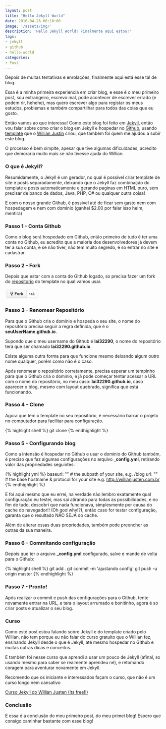 ```yaml
---
layout: post
title: "Hello Jekyll World"
date: 2016-04-26 06:10:00
image: '/assets/img/'
description: 'Hello Jekyll World! Finalmente aqui estou!'
tags:
- jekyll
- github
- hello-world
categories:
- Post
---
```


Depois de muitas tentativas e enrolações, finalmente aqui está esse tal de blog.

Essa é a minha primeira experiencia em criar blog, e esse é o meu primeiro post, sou extrangeiro, escrevo mal, pode acontecer de escrever errado (e podem rir, hehehe), mas quero escrever algo para registar os meus estudos, problemas e também compartilhar para todos das coias que eu gosto.

Então vamos ao que interessa! Como este blog foi feito em [Jekyll](https://jekyllrb.com/), então vou falar sobre como criar o blog em Jekyll e hospedar no [Github](https://github.com), usando [template](https://github.com/willianjusten/will-jekyll-template) que o [Willian Justin](https://twitter.com/Willian_justen) criou, que também foi quem me ajudou a subir este blog.

O processo é bem simplte, apesar que tive algumas dificuldades, acredito que demoraria muito mais se não tivesse ajuda do Willian.



### O que é Jekyll?

Resumidamente, o Jekyll é um gerador, no qual é possivel criar template de site e posts separadamente, deixando que o Jekyll faz combinação do template e posts automaticamente e gerando paginas em HTML puro, sem precisar de banco de dados, Java, PHP, C# ou qualquer outra coisa!

E com o nosso grande Github, é possivel até de ficar sem gasto nem com hospedagem e nem com dominio (ganhei $2.00 por falar isso heim, mentira)

### Passo 1 - Conta Github

Como o blog será hospedado em Github, então primeiro de tudo é ter uma conta no Github, eu acredito que a maioria dos desenvolvedores já devem ter a sua conta, e se não tiver, não tem muito segredo, é so entrar no site e cadastrar.


### Passo 2 - Fork

Depois que estar com a conta do Github logado, so precisa fazer um fork do [repositorio](https://github.com/willianjusten/will-jekyll-template) do template no qual vamos usar.

![Fork](/images/hello-jekyll-world-fork.png)

### Passo 3 - Renomear Repositório

Para que o Github cria o dominio e hospeda o seu site, o nome do repositório precisa seguir a regra definida, que é o **seuUserName.github.io**.

Supondo que o meu username do Github é **lai32290**, o nome do repositório terá que ser chamado **lai32290.github.io**.

Existe alguma outra forma para que funcione mesmo deixando algum outro nome qualquer, porêm como não é o caso.

Após renomear o repositório corretamente, precisa esperar um tempinho para que o Github cria o dominio, e já pode começar tentar acessar a URL com o nome do repositório, no meu caso: **lai32290.github.io**, caso aparecer o blog, mesmo com layout quebrado, significa que está funcionando.


### Passo 4 - Clone

Agora que tem o template no seu repositório, é necessário baixar o projeto no computador para facilitar para configuração.

{% highlight shell %}
git clone <seu repositorio do template>
{% endhighlight %}


### Passo 5 - Configurando blog

Como a intensão é hospedar no Github e usar o dominio do Github também, é preciso que faz algumas configurações no arquivo **_config.yml**, retirando valor das propriedades seguintes:

{% highlight yml %}
baseurl: "" # the subpath of your site, e.g. /blog
url: "" # the base hostname & protocol for your site e.g. http://willianjusten.com.br
{% endhighlight %}

E foi aqui mesmo que eu errei, na verdade não lembro exatamente qual configuração eu testei, mas sai atirando para todas as possibilidades, e no fim de tudo, descobri que nada funcionava, simplesmente por causa do cache do navegador!! (Oh god why!?), então caso for testar configuração, garanta que o resultado NÃO SEJA do cache.

Além de alterar essas duas propriedades, também pode preencher as outras da sua maneira.


### Passo 6 - Commitando configuração

Depois que ter o arquivo **_config.yml** configurado, salve e mande de volta para o Github:

{% highlight shell %}
git add .
git commit -m 'ajustando config'
git push -u origin master
{% endhighlight %}


### Passo 7 - Pronto!

Após realizar o commit e push das configurações para o Github, tente novamente entrar na URL, e tera o layout arrumado e bonitinho, agora é so criar posts e atualizar o seu blog.


### Curso

Como esté post estou falando sobre Jekyll e do template criado pelo Willian, não tem porque eu não falar do curso gratuito que o Willian fez, ensinando Jekyll desde o que é Jekyll, até mesmo hospedar no Github e muitas outras dicas e conceitos.

E também foi nesse curso que aprendi a usar um pouco de Jekyll (afinal, so usando mesmo para saber se realmente aprendeu né), e retomando coragem para aventurar novamente em Jekyll.

Recomendo que os iniciante e interessados façam o curso, que não é um curso longo nem cansativo

[Curso Jekyll do Willian Justen (Its free!!)](http://willianjusten.teachable.com/courses/criando-sites-estaticos-com-jekyll)


### Conclusão

E essa é a conclusão do meu primeiro post, do meu primei blog! Espero que consigo caminhar bastante com esse blog!